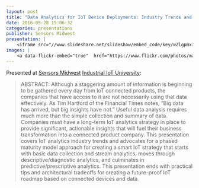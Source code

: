 ```yaml
---
layout: post
title: "Data Analytics for IoT Device Deployments: Industry Trends and Architectural Trade Offs"
date: 2016-09-28 15:06:32
categories: presentations
publisher: Sensors Midwest
presentation: |
    <iframe src="//www.slideshare.net/slideshow/embed_code/key/wZlgp0x3h2pu8b" width="595" height="485" frameborder="0" marginwidth="0" marginheight="0" scrolling="no" style="border:1px solid #CCC; border-width:1px; margin-bottom:5px; max-width: 100%;" allowfullscreen> </iframe> <div style="margin-bottom:5px"> <strong> <a href="//www.slideshare.net/MarkBenson5/data-analytics-for-iot-device-deployments-industry-trends-and-architectural-trade-offs" title="Data Analytics for IoT Device Deployments: Industry Trends and Architectural Trade Offs" target="_blank">Data Analytics for IoT Device Deployments: Industry Trends and Architectural Trade Offs</a> </strong> from <strong><a target="_blank" href="//www.slideshare.net/MarkBenson5">Mark Benson</a></strong> </div>
images: |
    <a data-flickr-embed="true"  href="https://www.flickr.com/photos/markbenson/albums/72157676519136892" title="2016 Sensors Expo Midwest in Chicago"><img src="https://c6.staticflickr.com/1/578/31916340085_e3a5428441_z.jpg" width="480" height="640" alt="2016 Sensors Expo Midwest in Chicago"></a><script async src="//embedr.flickr.com/assets/client-code.js" charset="utf-8"></script>
---
```


Presented at [Sensors Midwest](http://sensorsmidwest.com/) [Industrial IoT University](http://sensorsmidwest.com/industrial-iot-conference/):

> ABSTRACT: Although a staggering amount of information is beginning to be gathered every day from IoT connected products, the companies that have access to it are not necessarily using that data effectively. As Tim Hartford of the Financial Times notes, “Big data has arrived, but big insights have not.” Useful data analysis requires much more than the simple collection and summary of data. Companies must have a long-term IoT analytics strategy in place to provide significant, actionable insights that will fuel their business transformation into a connected product company. This presentation covers IoT analytics industry trends and advocates for a phased maturity model approach for creating a smart IoT strategy that starts with basic data collection and stream analytics, moves through descriptive/diagnostic analytics, and culminates in predictive/prescriptive analytics. This presentation ends with practical tips and architectural tradeoffs for creating a future-proof IoT roadmap based on connected devices and data.

